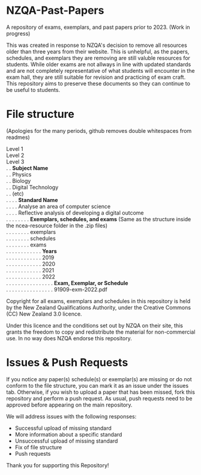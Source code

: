 # NZQA-Past-Papers
A repository of exams, exemplars, and past papers prior to 2023. (Work in progress)

This was created in response to NZQA's decision to remove all resources older than three years from their website. This is unhelpful, as the papers, schedules, and exemplars they are removing are still valuble resources for students. While older exams are not allways in line with updated standards and are not completely representative of what students will encounter in the exam hall, they are still suitable for revision and practicing of exam craft. This repository aims to preserve these documents so they can continue to be useful to students.

# File structure
(Apologies for the many periods, github removes double whitespaces from readmes)

Level 1<br />
Level 2<br />
Level 3<br />
. . **Subject Name**<br />
. . Physics<br />
. . Biology<br />
. . Digital Technology<br />
. . (etc)<br />
. . . . **Standard Name**<br />
. . . . Analyse an area of computer science<br />
. . . . Reflective analysis of developing a digital outcome<br />
. . . . . . . . **Exemplars, schedules, and exams** (Same as the structure inside the ncea-resource folder in the .zip files)<br />
. . . . . . . . exemplars<br />
. . . . . . . . schedules<br />
. . . . . . . . exams<br />
. . . . . . . . . . . . **Years**<br />
. . . . . . . . . . . . 2019<br />
. . . . . . . . . . . . 2020<br />
. . . . . . . . . . . . 2021<br />
. . . . . . . . . . . . 2022<br />
. . . . . . . . . . . . . . . . **Exam, Exemplar, or Schedule**<br />
. . . . . . . . . . . . . . . . 91909-exm-2022.pdf<br />
                
Copyright for all exams, exemplars and schedules in this repository is held by the New Zealand Qualifications Authority, under the Creative Commons (CC) New Zealand 3.0 licence. 

Under this licence and the conditions set out by NZQA on their site, this grants the freedom to copy and redistribute the material for non-commercial use. In no way does NZQA endorse this repository.
          
# Issues & Push Requests
If you notice any paper(s) schedule(s) or exemplar(s) are missing or do not conform to the file structure, you can mark it as an issue under the issues tab.
Otherwise, if you wish to upload a paper that has been missed, fork this repository and perform a push request. As usual, push requests need to be approved before appearing on the main repository.

We will address issues with the following responses:
- Successful upload of missing standard
- More information about a specific standard
- Unsuccessful upload of missing standard
- Fix of file structure
- Push requests

Thank you for supporting this Repository!
